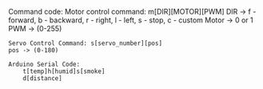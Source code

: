 Command code:
    Motor control command: m[DIR][MOTOR][PWM]
    DIR -> f - forward, b - backward, r - right, l - left, s - stop, c - custom
    Motor -> 0 or 1
    PWM -> (0-255)


    Servo Control Command: s[servo_number][pos]
    pos -> (0-180)

    Arduino Serial Code:
        t[temp]h[humid]s[smoke]
        d[distance]